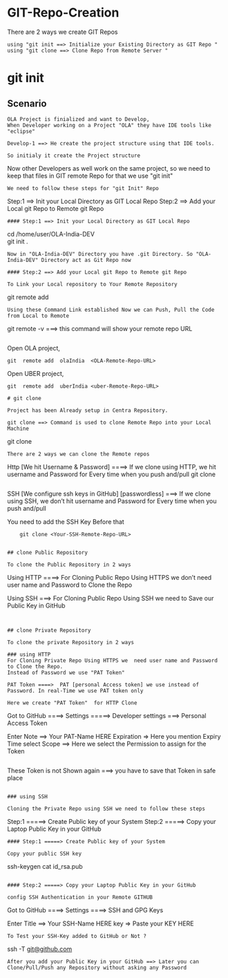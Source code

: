 # GIT-Repo-Creation

There are 2 ways we create GIT Repos
```
using "git init ==> Initialize your Existing Directory as GIT Repo "
using "git clone ==> Clone Repo from Remote Server "
```

# git init

## Scenario
```
OLA Project is finialized and want to Develop,
When Developer working on a Project "OLA" they have IDE tools like "eclipse" 

Develop-1 ==> He create the project structure using that IDE tools.

So initialy it create the Project structure
```
Now other Developers as well work on the same project, so we need to keep that files in GIT remote Repo for that we use "git init"
```
We need to follow these steps for "git Init" Repo
```
Step:1 ==> Init your Local Directory as GIT Local Repo 
Step:2 ==> Add your Local git Repo to Remote git Repo 
```
#### Step:1 ==> Init your Local Directory as GIT Local Repo 
```
cd /home/user/OLA-India-DEV  
git init .
```
Now in "OLA-India-DEV" Directory you have .git Directory. So "OLA-India-DEV" Directory act as Git Repo now 

#### Step:2 ==> Add your Local git Repo to Remote git Repo 

To Link your Local repository to Your Remote Repository 
```
git  remote add  <Alias-Name>  <Remote-Repo-URL> 
```
Using these Command Link established Now we can Push, Pull the Code from Local to Remote 
```
git remote -v ===> this command will show your remote repo URL
```
```
Open OLA project, 

    git  remote add  olaIndia  <OLA-Remote-Repo-URL> 

Open UBER project, 

    git  remote add  uberIndia <uber-Remote-Repo-URL> 
```
# git clone

Project has been Already setup in Centra Repository. 

git clone ==> Command is used to clone Remote Repo into your Local Machine 
```
git clone <Your-Remote-Repo-URL> 
```
There are 2 ways we can clone the Remote repos
```
Http [We hit Username & Password] ====> If we clone using HTTP, we hit username and Password for Every time when you push and/pull
        git clone <Your-HTTPS-Remote-Repo-URL> 
```
```
SSH [We configure ssh keys in GitHub] [passwordless]  ===>  If we clone using SSH, we don’t hit username and Password for Every time when you push and/pull

You need to add the SSH Key Before that

        git clone <Your-SSH-Remote-Repo-URL>
```
 
## clone Public Repository 

To clone the Public Repository in 2 ways
```
Using HTTP  ====>  For Cloning Public Repo Using HTTPS we don’t need user name and Password to Clone the Repo 

Using SSH   ===> For Cloning Public Repo Using SSH we  need to Save our Public Key in GitHub 
```


## clone Private Repository 

To clone the private Repository in 2 ways

### using HTTP 
For Cloning Private Repo Using HTTPS we  need user name and Password to Clone the Repo.
Instead of Password we use "PAT Token"

PAT Token ====>  PAT [personal Access token] we use instead of Password. In real-Time we use PAT token only 

Here we create "PAT Token"  for HTTP Clone 
```
Got to GitHub ====> Settings  =====> Developer settings ===> Personal Access Token 

Enter 
        Note ==> Your PAT-Name HERE
        Expiration => Here you mention Expiry Time
        select Scope ==> Here we select the Permission to assign for the Token
```
```
These Token is not Shown again ===> you have to save that Token in safe place
```

### using SSH

Cloning the Private Repo using SSH we need to follow these steps
```
Step:1 =====> Create Public key of your System 
Step:2 =====> Copy your Laptop Public Key in your GitHub 
```
#### Step:1 =====> Create Public key of your System 

Copy your public SSH key

```
ssh-keygen 
cat id_rsa.pub 
```

#### Step:2 =====> Copy your Laptop Public Key in your GitHub 

config SSH Authentication in your Remote GITHUB

```
Got to GitHub ====> Settings  ====> SSH and GPG Keys  

Enter 
        Title ==> Your SSH-Name HERE
        key => Paste your KEY HERE
```
To Test your SSH-Key added to GitHub or Not ? 
```
ssh  -T git@github.com 
```
After you add your Public Key in your GitHub ==> Later you can Clone/Pull/Push any Repository without asking any Password  

